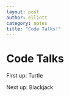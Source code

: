```yaml
---
layout: post
author: elliott
category: notes
title: "Code Talks!"
---
```


# Code Talks

First up: Turtle

Next up: Blackjack